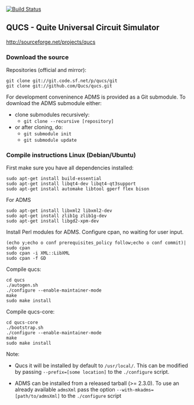 [![Build Status](https://travis-ci.org/Qucs/qucs.svg?branch=master)](https://travis-ci.org/Qucs/qucs)

## QUCS - Quite Universal Circuit Simulator

<http://sourceforge.net/projects/qucs>


### Download the source

Repositories (official and mirror):

    git clone git://git.code.sf.net/p/qucs/git
    git clone git://github.com/Qucs/qucs.git

For development conveninence ADMS is provided as a Git submodule.
To download the ADMS submodule either:

   * clone submodules recursively:
     * `git clone --recursive [repository]`
   * or after cloning, do:
     * `git submodule init`
     * `git submodule update`

### Compile instructions Linux (Debian/Ubuntu)

First make sure you have all dependencies installed:

    sudo apt-get install build-essential
    sudo apt-get install libqt4-dev libqt4-qt3support
    sudo apt-get install automake libtool gperf flex bison

For ADMS

    sudo apt-get install libxml2 libxml2-dev
    sudo apt-get install zlib1g zlib1g-dev
    sudo apt-get install libgd2-xpm-dev

Install Perl modules for ADMS. Configure cpan, no waiting for user input.

    (echo y;echo o conf prerequisites_policy follow;echo o conf commit)| sudo cpan
    sudo cpan -i XML::LibXML
    sudo cpan -f GD

Compile qucs:

    cd qucs
    ./autogen.sh
    ./configure --enable-maintainer-mode
    make
    sudo make install

Compile qucs-core:

    cd qucs-core
    ./bootstrap.sh
    ./configure --enable-maintainer-mode
    make
    sudo make install

Note:

 * Qucs it will be installed by default to `/usr/local/`. This can be modified by passing `--prefix=[some location]` to the `./configure` script.

 * ADMS can be installed from a released tarball (>= 2.3.0). To use an already available `admsXml` pass the option `--with-mkadms=[path/to/admsXml]` to the `./configure` script


